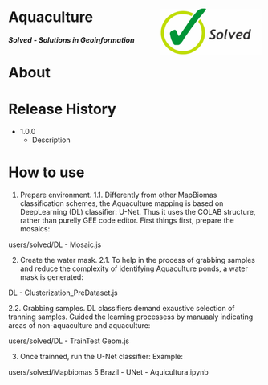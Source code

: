 <div class="fluid-row" id="header">
    <div id="column">
        <div class = "blocks">
            <img src='./misc/solved-logo.jpeg' height='auto' width='200' align='right'>
        </div>
    </div>
    <h1 class="title toc-ignore">Aquaculture</h1>
    <h4 class="author"><em>Solved - Solutions in Geoinformation</em></h4>
</div>

# About

# Release History

* 1.0.0
    * Description

# How to use

1. Prepare environment.
1.1. Differently from other MapBiomas classification schemes, the Aquaculture mapping is based on DeepLearning (DL) classifier: U-Net. Thus it uses the COLAB structure, rather than purelly GEE code editor. First things first, prepare the mosaics:

users/solved/DL - Mosaic.js

2. Create the water mask.
2.1. To help in the process of grabbing samples and reduce the complexity of identifying Aquaculture ponds, a water mask is generated:

DL - Clusterization_PreDataset.js

2.2. Grabbing samples. DL classifiers demand exaustive selection of tranning samples. Guided the learning processess by manuaaly indicating areas of non-aquaculture and aquaculture:

users/solved/DL - TrainTest Geom.js

3. Once trainned, run the U-Net classifier:
Example:

users/solved/Mapbiomas 5 Brazil - UNet - Aquicultura.ipynb
